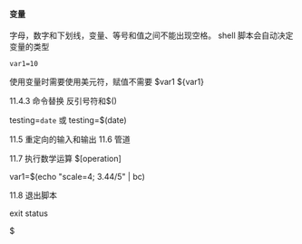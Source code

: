 #### 变量

字母，数字和下划线，变量、等号和值之间不能出现空格。
shell 脚本会自动决定变量的类型
```
var1=10
```

使用变量时需要使用美元符，赋值不需要
$var1 ${var1}

11.4.3 命令替换 反引号符和$()

testing=`date`
或
testing=$(date)

11.5 重定向的输入和输出 
11.6 管道

11.7 执行数学运算
$[operation]

var1=$(echo "scale=4; 3.44/5" | bc)

11.8 退出脚本

exit status

$
